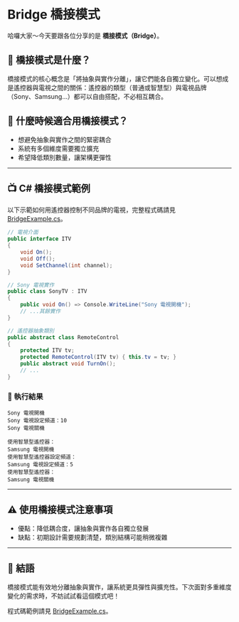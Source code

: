 # Bridge 橋接模式

哈囉大家～今天要跟各位分享的是 **橋接模式（Bridge）**。

## 🌟 橋接模式是什麼？

橋接模式的核心概念是「將抽象與實作分離」，讓它們能各自獨立變化。可以想成是遙控器與電視之間的關係：遙控器的類型（普通或智慧型）與電視品牌（Sony、Samsung…）都可以自由搭配，不必相互耦合。

## 🤔 什麼時候適合用橋接模式？

- 想避免抽象與實作之間的緊密耦合
- 系統有多個維度需要獨立擴充
- 希望降低類別數量，讓架構更彈性

---

## 📺 C# 橋接模式範例

以下示範如何用遙控器控制不同品牌的電視，完整程式碼請見 [BridgeExample.cs](BridgeExample.cs)。

```csharp
// 電視介面
public interface ITV
{
    void On();
    void Off();
    void SetChannel(int channel);
}

// Sony 電視實作
public class SonyTV : ITV
{
    public void On() => Console.WriteLine("Sony 電視開機");
    // ...其餘實作
}

// 遙控器抽象類別
public abstract class RemoteControl
{
    protected ITV tv;
    protected RemoteControl(ITV tv) { this.tv = tv; }
    public abstract void TurnOn();
    // ...
}
```

### 🎯 執行結果

```
Sony 電視開機
Sony 電視設定頻道：10
Sony 電視關機

使用智慧型遙控器：
Samsung 電視開機
使用智慧型遙控器設定頻道：
Samsung 電視設定頻道：5
使用智慧型遙控器：
Samsung 電視關機
```

---

## ⚠️ 使用橋接模式注意事項

- 優點：降低耦合度，讓抽象與實作各自獨立發展
- 缺點：初期設計需要規劃清楚，類別結構可能稍微複雜

---

## 🎉 結語

橋接模式能有效地分離抽象與實作，讓系統更具彈性與擴充性。下次面對多重維度變化的需求時，不妨試試看這個模式吧！

程式碼範例請見 [BridgeExample.cs](BridgeExample.cs)。
